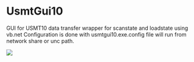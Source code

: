 # UsmtGui10
GUI for USMT10 data transfer
wrapper for scanstate and loadstate using vb.net
Configuration is done with usmtgui10.exe.config file
will run from network share or unc path.

<img src="blob/master/images/USMTGUI_Backup.png">





